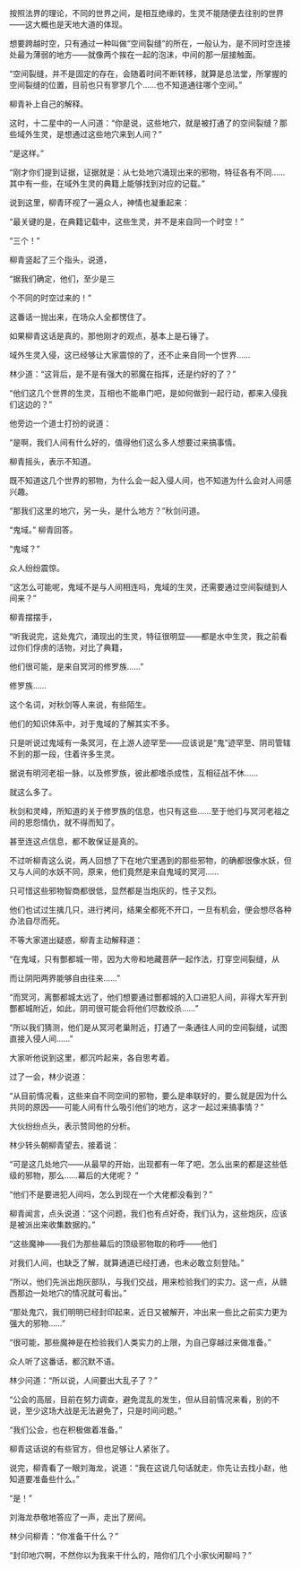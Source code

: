 按照法界的理论，不同的世界之间，是相互绝缘的，生灵不能随便去往别的世界——这大概也是天地大道的体现。

想要跨越时空，只有通过一种叫做“空间裂缝”的所在，一般认为，是不同时空连接处最为薄弱的地方——就像两个挨在一起的泡沫，中间的那一层接触面。

“空间裂缝，并不是固定的存在，会随着时间不断转移，就算是总法堂，所掌握的空间裂缝的位置，目前也只有寥寥几个……也不知道通往哪个空间。”

柳青补上自己的解释。

这时，十二星中的一人问道：“你是说，这些地穴，就是被打通了的空间裂缝？那些域外生灵，是想通过这些地穴来到人间？”

“是这样。”

“刚才你们提到证据，证据就是：从七处地穴涌现出来的邪物，特征各有不同……其中有一些，在域外生灵的典籍上能够找到对应的记载。”

说到这里，柳青环视了一遍众人，神情也凝重起来：

“最关键的是，在典籍记载中，这些生灵，并不是来自同一个时空！”

“三个！”

柳青竖起了三个指头，说道，

“据我们确定，他们，至少是三

个不同的时空过来的！”

这番话一抛出来，在场众人全都愣住了。

如果柳青这话是真的，那他刚才的观点，基本上是石锤了。

域外生灵入侵，这已经够让大家震惊的了，还不止来自同一个世界……

林少道：“这背后，是不是有强大的邪魔在指挥，还是约好的了？”

“他们这几个世界的生灵，互相也不能串门吧，是如何做到一起行动，都来入侵我们这边的？”

他旁边一个道士打扮的说道：

“是啊，我们人间有什么好的，值得他们这么多人想要过来搞事情。

柳青摇头，表示不知道。

既不知道这几个世界的邪物，为什么会一起入侵人间，也不知道为什么会对人间感兴趣。

“那我们这里的地穴，另一头，是什么地方？”秋剑问道。

“鬼域。” 柳青回答。

“鬼域？”

众人纷纷震惊。

“这怎么可能呢，鬼域不是与人间相连吗，鬼域的生灵，还需要通过空间裂缝到人间来？”

柳青摆摆手，

“听我说完，这处鬼穴，涌现出的生灵，特征很明显——都是水中生灵，我之前看过你们俘虏的活物，对比了典籍，

他们很可能，是来自冥河的修罗族……”

修罗族……

这个名词，对秋剑等人来说，有些陌生。

他们的知识体系中，对于鬼域的了解其实不多。

只是听说过鬼域有一条冥河，在上游人迹罕至——应该说是“鬼”迹罕至、阴司管辖不到的那一段，住着许多生灵。

据说有明河老祖一脉，以及修罗族，彼此都嗜杀成性，互相征战不休……

就这么多了。

秋剑和灵峰，所知道的关于修罗族的信息，也只有这些……至于他们与冥河老祖之间的恩怨情仇，就不得而知了。

甚至连这点信息，都不敢保证是真的。

不过听柳青这么说，两人回想了下在地穴里遇到的那些邪物，的确都很像水妖，但又与人间的水妖不同，原来，他们竟然是来自鬼域的冥河……

只可惜这些邪物智商都很低，显然都是当炮灰的，性子又烈。

他们也试过生擒几只，进行拷问，结果全都死不开口，一旦有机会，便会想尽各种办法自尽而死。

不等大家道出疑惑，柳青主动解释道：

“在鬼域，只有酆都城一带，因为大帝和地藏菩萨一起作法，打穿空间裂缝，从

而让阴阳两界能够自由往来……”

“而冥河，离酆都城太远了，他们想要通过酆都城的入口进犯人间，非得大军开到酆都城附近，如此，阴司很可能会将他们尽数绞杀……”

“所以我们猜测，他们是从冥河老巢附近，打通了一条通往人间的空间裂缝，试图直接入侵人间……”

大家听他说到这里，都沉吟起来，各自思考着。

过了一会，林少说道：

“从目前情况看，这些来自不同空间的邪物，要么是串联好的，要么就是因为什么共同的原因——可能人间有什么吸引他们的地方，这才一起过来搞事情？”

大伙纷纷点头，表示赞同他的分析。

林少转头朝柳青望去，接着说：

“可是这几处地穴——从最早的开始，出现都有一年了吧，怎么出来的都是这些低级的邪物，那么……幕后的大佬呢？ ”

“他们不是要进犯人间吗，怎么到现在一个大佬都没看到？”

柳青闻言，点头说道：“这个问题，我们也有点好奇，我们认为，这些炮灰，应该是被派出来收集数据的。”

“这些魔神——我们为那些幕后的顶级邪物取的称呼——他们

对我们人间，也缺乏了解，就算通道已经打通，也未必敢立刻登陆。”

“所以，他们先派出炮灰部队，与我们交战，用来检验我们的实力。这一点，从赣西那边一处地穴的情况就可看出。”

“那处鬼穴，我们明明已经封印起来，近日又被解开，冲出来一些比之前实力更为强大的邪物……”

“很可能，那些魔神是在检验我们人类实力的上限，为自己穿越过来做准备。”

众人听了这番话，都沉默不语。

林少问道：“所以说，人间要出大乱子了？”

“公会的高层，目前在努力调查，避免混乱的发生，但从目前情况来看，别的不说，至少这场大战是无法避免了，只是时间问题。”

“我们公会，也在积极做着准备。”

柳青这话说的有些官方，但也足够让人紧张了。

说完，柳青看了一眼刘海龙，说道：“我在这说几句话就走，你先让去找小赵，他知道要准备些什么。”

“是！”

刘海龙恭敬地答应了一声，走出了房间。

林少问柳青：“你准备干什么？”

“封印地穴啊，不然你以为我来干什么的，陪你们几个小家伙闲聊吗？”
